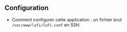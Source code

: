 ## Configuration

* Comment configurer cette application : un fichier brut `/var/www/lufi/lufi.conf` en SSH.
